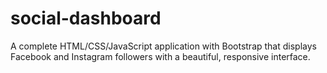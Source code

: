 # social-dashboard
A complete HTML/CSS/JavaScript application with Bootstrap that displays Facebook and Instagram followers with a beautiful, responsive interface.
